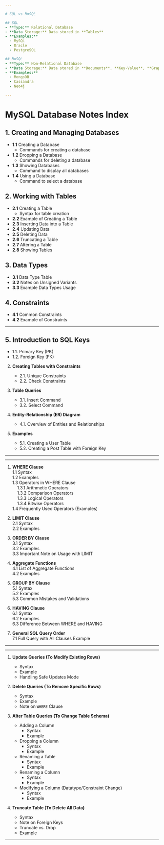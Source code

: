 ```yaml
---

# SQL vs NoSQL

## SQL
- **Type:** Relational Database
- **Data Storage:** Data stored in **Tables**
- **Examples:**
  - MySQL
  - Oracle
  - PostgreSQL

## NoSQL
- **Type:** Non-Relational Database
- **Data Storage:** Data stored in **Documents**, **Key-Value**, **Graphs**, etc.
- **Examples:**
  - MongoDB
  - Cassandra
  - Neo4j

---
```


# MySQL Database Notes Index

## 1. Creating and Managing Databases
- **1.1** Creating a Database
  - Commands for creating a database
- **1.2** Dropping a Database
  - Commands for deleting a database
- **1.3** Showing Databases
  - Command to display all databases
- **1.4** Using a Database
  - Command to select a database

## 2. Working with Tables
- **2.1** Creating a Table
  - Syntax for table creation
- **2.2** Example of Creating a Table
- **2.3** Inserting Data into a Table
- **2.4** Updating Data
- **2.5** Deleting Data
- **2.6** Truncating a Table
- **2.7** Altering a Table
- **2.8** Showing Tables

## 3. Data Types
- **3.1** Data Type Table
- **3.2** Notes on Unsigned Variants
- **3.3** Example Data Types Usage

## 4. Constraints
- **4.1** Common Constraints
- **4.2** Example of Constraints

---

## 5. **Introduction to SQL Keys**
   - 1.1. Primary Key (PK)
   - 1.2. Foreign Key (FK)

2. **Creating Tables with Constraints**
   - 2.1. Unique Constraints
   - 2.2. Check Constraints

3. **Table Queries**
   - 3.1. Insert Command
   - 3.2. Select Command

4. **Entity-Relationship (ER) Diagram**
   - 4.1. Overview of Entities and Relationships

5. **Examples**
   - 5.1. Creating a User Table
   - 5.2. Creating a Post Table with Foreign Key

---
---
1. **WHERE Clause**  
   1.1 Syntax  
   1.2 Examples  
   1.3 Operators in WHERE Clause  
   &nbsp;&nbsp;&nbsp;&nbsp;1.3.1 Arithmetic Operators  
   &nbsp;&nbsp;&nbsp;&nbsp;1.3.2 Comparison Operators  
   &nbsp;&nbsp;&nbsp;&nbsp;1.3.3 Logical Operators  
   &nbsp;&nbsp;&nbsp;&nbsp;1.3.4 Bitwise Operators  
   1.4 Frequently Used Operators (Examples)  

2. **LIMIT Clause**  
   2.1 Syntax  
   2.2 Examples  

3. **ORDER BY Clause**  
   3.1 Syntax  
   3.2 Examples  
   3.3 Important Note on Usage with LIMIT  

4. **Aggregate Functions**  
   4.1 List of Aggregate Functions  
   4.2 Examples  

5. **GROUP BY Clause**  
   5.1 Syntax  
   5.2 Examples  
   5.3 Common Mistakes and Validations  

6. **HAVING Clause**  
   6.1 Syntax  
   6.2 Examples  
   6.3 Difference Between WHERE and HAVING  

7. **General SQL Query Order**  
   7.1 Full Query with All Clauses Example  

---

---

1. **Update Queries (To Modify Existing Rows)**  
   - Syntax  
   - Example  
   - Handling Safe Updates Mode  

2. **Delete Queries (To Remove Specific Rows)**  
   - Syntax  
   - Example  
   - Note on `WHERE` Clause  

3. **Alter Table Queries (To Change Table Schema)**  
   - Adding a Column  
     - Syntax  
     - Example  
   - Dropping a Column  
     - Syntax  
     - Example  
   - Renaming a Table  
     - Syntax  
     - Example  
   - Renaming a Column  
     - Syntax  
     - Example  
   - Modifying a Column (Datatype/Constraint Change)  
     - Syntax  
     - Example  

4. **Truncate Table (To Delete All Data)**  
   - Syntax  
   - Note on Foreign Keys  
   - Truncate vs. Drop  
   - Example  

---


